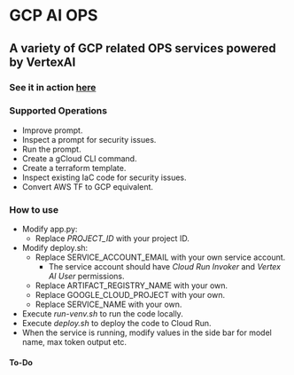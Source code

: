 # GCP AI OPS

## A variety of GCP related OPS services powered by VertexAI

### See it in action [here](https://gcpaiops.xyz/)

### Supported Operations
* Improve prompt.
* Inspect a prompt for security issues.
* Run the prompt.
* Create a gCloud CLI command.
* Create a terraform template.
* Inspect existing IaC code for security issues.
* Convert AWS TF to GCP equivalent.

### How to use
* Modify app.py:
  * Replace _PROJECT_ID_ with your project ID. 
* Modify deploy.sh:
    * Replace SERVICE_ACCOUNT_EMAIL with your own service account. 
      * The service account should have _Cloud Run Invoker_ and _Vertex AI User_ permissions.
    * Replace ARTIFACT_REGISTRY_NAME with your own.
    * Replace GOOGLE_CLOUD_PROJECT with your own.
    * Replace SERVICE_NAME with your own.
* Execute _run-venv.sh_ to run the code locally.
* Execute _deploy.sh_ to deploy the code to Cloud Run.
* When the service is running, modify values in the side bar for model name, max token output etc.

#### To-Do
